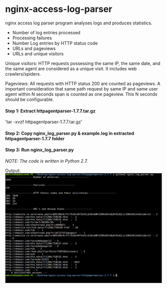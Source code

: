 # nginx-access-log-parser
nginx access log parser program analyses logs and produces statistics.
- Number of log entries processed
- Processing failures
- Number Log entries by HTTP status code
- URLs and pageviews
- URLs and unique visitors

Unique visitors:
HTTP requests possessing the same IP, the same date, and the same agent are considered as a unique visit. It includes web crawlers/spiders.

Pageviews:
All requests with HTTP status 200 are counted as pageviews. A important consideration that same path request by same IP and same user agent within N seconds span is counted as one pageview. This N seconds should be configurable.

#### Step 1: Extract httpagentparser-1.7.7.tar.gz
'tar -xvzf httpagentparser-1.7.7.tar.gz'

#### Step 2: Copy nginx_log_parser.py & example.log in extracted httpagentparser-1.7.7 folder

#### Step 3: Run nginx_log_parser.py

*NOTE: The code is written in Python 2.7.*

Output:
![alt text](nginx_logparser_output.png)
